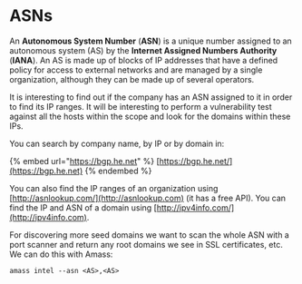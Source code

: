 # ASNs

An **Autonomous System Number** (**ASN**) is a unique number assigned to an autonomous system (AS) by the **Internet Assigned Numbers Authority** (**IANA**). An AS is made up of blocks of IP addresses that have a defined policy for access to external networks and are managed by a single organization, although they can be made up of several operators.

It is interesting to find out if the company has an ASN assigned to it in order to find its IP ranges. It will be interesting to perform a vulnerability test against all the hosts within the scope and look for the domains within these IPs.

You can search by company name, by IP or by domain in:

{% embed url="https://bgp.he.net" %}
[https://bgp.he.net/](https://bgp.he.net)
{% endembed %}

You can also find the IP ranges of an organization using [http://asnlookup.com/](http://asnlookup.com) (it has a free API). You can find the IP and ASN of a domain using [http://ipv4info.com/](http://ipv4info.com).

For discovering more seed domains we want to scan the whole ASN with a port scanner and return any root domains we see in SSL certificates, etc. We can do this with Amass:

```
amass intel --asn <AS>,<AS>
```


